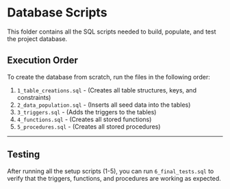 # Database Scripts

This folder contains all the SQL scripts needed to build, populate, and test the project database.

## Execution Order

To create the database from scratch, run the files in the following order:

1.  `1_table_creations.sql` - (Creates all table structures, keys, and constraints)
2.  `2_data_population.sql` - (Inserts all seed data into the tables)
3.  `3_triggers.sql` - (Adds the triggers to the tables)
4.  `4_functions.sql` - (Creates all stored functions)
5.  `5_procedures.sql` - (Creates all stored procedures)

---

## Testing

After running all the setup scripts (1-5), you can run `6_final_tests.sql` to verify that the triggers, functions, and procedures are working as expected.